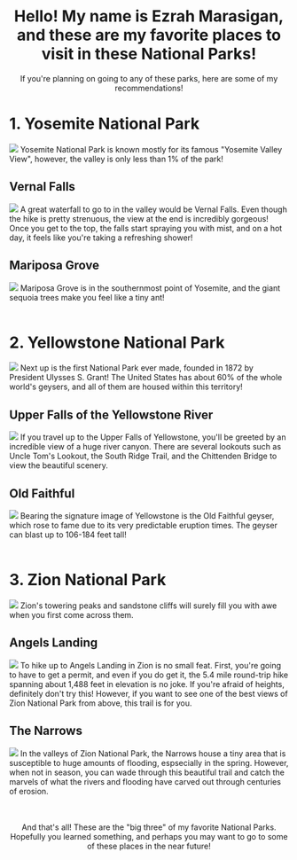 <h1 style="text-align: center;">Hello! My name is Ezrah Marasigan, and these are my favorite places to visit in these National Parks!</h1>
<p style="text-align: center;">If you're planning on going to any of these parks, here are some of my recommendations! </p>

# 1. Yosemite National Park
![](https://live.staticflickr.com/8195/8107608621_a7e81c6a59_b.jpg)
Yosemite National Park is known mostly for its famous "Yosemite Valley View", however, the valley is only less than 1% of the park!
<br>
## Vernal Falls
![](https://live.staticflickr.com/4870/33116579438_ec6c4126cb_b.jpg)
A great waterfall to go to in the valley would be Vernal Falls. Even though the hike is pretty strenuous, the view at the end is incredibly gorgeous! Once you get to the top, the falls start spraying you with mist, and on a hot day, it feels like you're taking a refreshing shower!
<br>
## Mariposa Grove
![](https://upload.wikimedia.org/wikipedia/commons/1/19/04935-Kalifornien-1903-Fallen_Monarch%2C_Mariposa_Grove-Br%C3%BCck_%26_Sohn_Kunstverlag.jpg)
Mariposa Grove is in the southernmost point of Yosemite, and the giant sequoia trees make you feel like a tiny ant!
<br>
<br>
# 2. Yellowstone National Park
![](https://live.staticflickr.com/65535/47006411034_6205e66478_b.jpg)
Next up is the first National Park ever made, founded in 1872 by President Ulysses S. Grant! The United States has about 60% of the whole world's geysers, and all of them are housed within this territory!
<br>
## Upper Falls of the Yellowstone River
![](https://live.staticflickr.com/4303/35449748673_fa370c4df8_b.jpg)
If you travel up to the Upper Falls of Yellowstone, you'll be greeted by an incredible view of a huge river canyon. There are several lookouts such as Uncle Tom's Lookout, the South Ridge Trail, and the Chittenden Bridge to view the beautiful scenery.
## Old Faithful
![](https://live.staticflickr.com/5118/13931227900_694812e280_b.jpg)
Bearing the signature image of Yellowstone is the Old Faithful geyser, which rose to fame due to its very predictable eruption times. The geyser can blast up to 106-184 feet tall!
<br>
<br>
# 3. Zion National Park
![](https://live.staticflickr.com/65535/49942082807_bf3bc1ea1f_b.jpg)
Zion's towering peaks and sandstone cliffs will surely fill you with awe when you first come across them.
<br>
## Angels Landing
![](https://live.staticflickr.com/664/22664370233_a3bdeb3544_b.jpg)
To hike up to Angels Landing in Zion is no small feat. First, you're going to have to get a permit, and even if you do get it, the 5.4 mile round-trip hike spanning about 1,488 feet in elevation is no joke. If you're afraid of heights, definitely don't try this! However, if you want to see one of the best views of Zion National Park from above, this trail is for you.
<br>
## The Narrows
![](https://live.staticflickr.com/7902/46267973004_4dba287d2c_b.jpg)
In the valleys of Zion National Park, the Narrows house a tiny area that is susceptible to huge amounts of flooding, espsecially in the spring. However, when not in season, you can wade through this beautiful trail and catch the marvels of what the rivers and flooding have carved out through centuries of erosion. 
<br>
<br>
<br>
<p style="text-align: center;"> And that's all! These are the "big three" of my favorite National Parks. Hopefully you learned something, and perhaps you may want to go to some of these places in the near future! </p>
